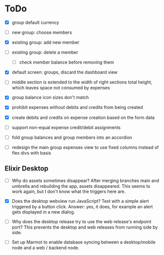 # ToDo

- [x] group default currency
- [ ] new group: choose members
- [x] existing group: add new member
- [ ] existing group: delete a member
    - [ ] check member balance before removing them
- [x] default screen: groups, discard the dashboard view
- [ ] middle section is extended to the width of right sections total height,
      which leaves space not consumed by expenses
- [x] group balance icon sizes don't match
- [x] prohibit expenses without debits and credits from being created
- [x] create debits and credits on expense creation based on the form data
- [ ] support non-equal expense credit/debit assignments
- [ ] fold group balances and group members into an accordion
- [ ] redesign the main group expenses view to use fixed columns instead of flex divs with basis


## Elixir Desktop

- [ ] Why do assets sometimes disappear?
  After merging branches main and umbrella and rebuilding the app, assets disappeared.
  This seems to work again, but I don't know what the triggers here are.

- [x] Does the desktop webview run JavaScript?
  Test with a simple alert triggered by a button click.
  Answer: yes, it does, for example an alert gets displayed in a new dialog.

- [ ] Why does the desktop release try to use the web release's endpoint port?
  This prevents the desktop and web releases from running side by side.

- [ ] Set up Marmot to enable database syncing between a desktop/mobile
  node and a web / backend node.
